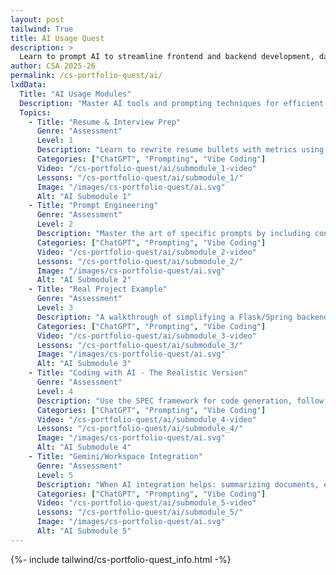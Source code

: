 ```yaml
---
layout: post 
tailwind: True
title: AI Usage Quest
description: >
  Learn to prompt AI to streamline frontend and backend development, data visualization, and resume building
author: CSA 2025-26
permalink: /cs-portfolio-quest/ai/
lxdData:
  Title: "AI Usage Modules"
  Description: "Master AI tools and prompting techniques for efficient development!"
  Topics:
    - Title: "Resume & Interview Prep"
      Genre: "Assessment"
      Level: 1
      Description: "Learn to rewrite resume bullets with metrics using STAR format and prepare for the three most common interview questions by recording and analyzing your responses."
      Categories: ["ChatGPT", "Prompting", "Vibe Coding"]
      Video: "/cs-portfolio-quest/ai/submodule_1-video"
      Lessons: "/cs-portfolio-quest/ai/submodule_1/"
      Image: "/images/cs-portfolio-quest/ai.svg"
      Alt: "AI Submodule 1"
    - Title: "Prompt Engineering"
      Genre: "Assessment"
      Level: 2
      Description: "Master the art of specific prompts by including context, the problem, what you've tried, and desired outcomes. Practice iterative refinement to get better AI responses."
      Categories: ["ChatGPT", "Prompting", "Vibe Coding"]
      Video: "/cs-portfolio-quest/ai/submodule_2-video"
      Lessons: "/cs-portfolio-quest/ai/submodule_2/"
      Image: "/images/cs-portfolio-quest/ai.svg"
      Alt: "AI Submodule 2"
    - Title: "Real Project Example"
      Genre: "Assessment"
      Level: 3
      Description: "A walkthrough of simplifying a Flask/Spring backend into Flask-only using AI assistance, broken into phases: understanding the system, planning migration, implementing changes, and debugging."
      Categories: ["ChatGPT", "Prompting", "Vibe Coding"]
      Video: "/cs-portfolio-quest/ai/submodule_3-video"
      Lessons: "/cs-portfolio-quest/ai/submodule_3/"
      Image: "/images/cs-portfolio-quest/ai.svg"
      Alt: "AI Submodule 3"
    - Title: "Coding with AI - The Realistic Version"
      Genre: "Assessment"
      Level: 4
      Description: "Use the SPEC framework for code generation, follow a debugging template, and always run security checks. The key principle: understand and verify before using any AI-generated code."
      Categories: ["ChatGPT", "Prompting", "Vibe Coding"]
      Video: "/cs-portfolio-quest/ai/submodule_4-video"
      Lessons: "/cs-portfolio-quest/ai/submodule_4/"
      Image: "/images/cs-portfolio-quest/ai.svg"
      Alt: "AI Submodule 4"
    - Title: "Gemini/Workspace Integration"
      Genre: "Assessment"
      Level: 5
      Description: "When AI integration helps: summarizing documents, extracting action items, basic data work. When it doesn't: technical content, legal documents, anything requiring perfect accuracy. Includes warning signs for unreliable output."
      Categories: ["ChatGPT", "Prompting", "Vibe Coding"]
      Video: "/cs-portfolio-quest/ai/submodule_5-video"
      Lessons: "/cs-portfolio-quest/ai/submodule_5/"
      Image: "/images/cs-portfolio-quest/ai.svg"
      Alt: "AI Submodule 5"
---
```

{%- include tailwind/cs-portfolio-quest_info.html -%}